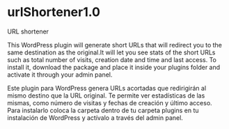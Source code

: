 # urlShortener1.0
URL shortener

This WordPress plugin will generate short URLs that will redirect you to the same destination as the original.It will let you see stats of the short URLs such as total number of visits, creation date and time and last access.
To install it, download the package and place it inside your plugins folder and activate it through your admin panel.

Este plugin para WordPress genera URLs acortadas que redirigirán al mismo destino que la URL original. Te permite ver estadísticas de las mismas, como número de visitas y fechas de creación y último acceso.
Para instalarlo coloca la carpeta dentro de tu carpeta plugins en tu instalación de WordPress y actívalo a través del admin panel.
